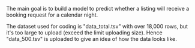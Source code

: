 The main goal is to build a model to predict whether a listing will receive a booking request for a calendar night.
    
The dataset used for coding is "data_total.tsv" with over 18,000 rows, but it's too large to upload (exceed the limit uploading size). Hence "data_500.tsv" is uploaded to give an idea of how the data looks like.
